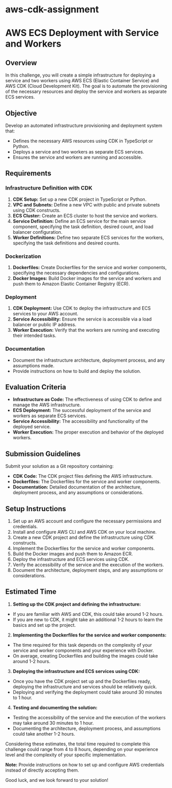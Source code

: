 # aws-cdk-assignment

# AWS ECS Deployment with Service and Workers

## Overview
In this challenge, you will create a simple infrastructure for deploying a service and two workers using AWS ECS (Elastic Container Service) and AWS CDK (Cloud Development Kit). The goal is to automate the provisioning of the necessary resources and deploy the service and workers as separate ECS services.

## Objective
Develop an automated infrastructure provisioning and deployment system that:
- Defines the necessary AWS resources using CDK in TypeScript or Python.
- Deploys a service and two workers as separate ECS services.
- Ensures the service and workers are running and accessible.

## Requirements
### Infrastructure Definition with CDK
1. **CDK Setup:** Set up a new CDK project in TypeScript or Python.
2. **VPC and Subnets:** Define a new VPC with public and private subnets using CDK constructs.
3. **ECS Cluster:** Create an ECS cluster to host the service and workers.
4. **Service Definition:** Define an ECS service for the main service component, specifying the task definition, desired count, and load balancer configuration.
5. **Worker Definitions:** Define two separate ECS services for the workers, specifying the task definitions and desired counts.

### Dockerization
1. **Dockerfiles:** Create Dockerfiles for the service and worker components, specifying the necessary dependencies and configurations.
2. **Docker Images:** Build Docker images for the service and workers and push them to Amazon Elastic Container Registry (ECR).

### Deployment
1. **CDK Deployment:** Use CDK to deploy the infrastructure and ECS services to your AWS account.
2. **Service Accessibility:** Ensure the service is accessible via a load balancer or public IP address.
3. **Worker Execution:** Verify that the workers are running and executing their intended tasks.

### Documentation
- Document the infrastructure architecture, deployment process, and any assumptions made.
- Provide instructions on how to build and deploy the solution.

## Evaluation Criteria
- **Infrastructure as Code:** The effectiveness of using CDK to define and manage the AWS infrastructure.
- **ECS Deployment:** The successful deployment of the service and workers as separate ECS services.
- **Service Accessibility:** The accessibility and functionality of the deployed service.
- **Worker Execution:** The proper execution and behavior of the deployed workers.

## Submission Guidelines
Submit your solution as a Git repository containing:
- **CDK Code:** The CDK project files defining the AWS infrastructure.
- **Dockerfiles:** The Dockerfiles for the service and worker components.
- **Documentation:** Detailed documentation of the architecture, deployment process, and any assumptions or considerations.

## Setup Instructions
1. Set up an AWS account and configure the necessary permissions and credentials.
2. Install and configure AWS CLI and AWS CDK on your local machine.
3. Create a new CDK project and define the infrastructure using CDK constructs.
4. Implement the Dockerfiles for the service and worker components.
5. Build the Docker images and push them to Amazon ECR.
6. Deploy the infrastructure and ECS services using CDK.
7. Verify the accessibility of the service and the execution of the workers.
8. Document the architecture, deployment steps, and any assumptions or considerations.

## Estimated Time
1. **Setting up the CDK project and defining the infrastructure:**
  - If you are familiar with AWS and CDK, this could take around 1-2 hours.
  - If you are new to CDK, it might take an additional 1-2 hours to learn the basics and set up the project.

2. **Implementing the Dockerfiles for the service and worker components:**
  - The time required for this task depends on the complexity of your service and worker components and your experience with Docker.
  - On average, creating Dockerfiles and building the images could take around 1-2 hours.

3. **Deploying the infrastructure and ECS services using CDK:**
  - Once you have the CDK project set up and the Dockerfiles ready, deploying the infrastructure and services should be relatively quick.
  - Deploying and verifying the deployment could take around 30 minutes to 1 hour.

4. **Testing and documenting the solution:**
  - Testing the accessibility of the service and the execution of the workers may take around 30 minutes to 1 hour.
  - Documenting the architecture, deployment process, and assumptions could take another 1-2 hours.

Considering these estimates, the total time required to complete this challenge could range from 4 to 8 hours, depending on your experience level and the complexity of your specific implementation.

**Note:** Provide instructions on how to set up and configure AWS credentials instead of directly accepting them.

Good luck, and we look forward to your solution!
